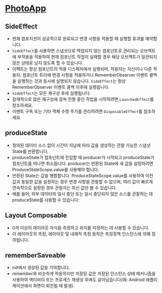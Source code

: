 # [PhotoApp](https://github.com/andkulikov/compose-photoapp/tree/master)

## SideEffect
- 현재 컴포지션이 성공적으로 완료되고 변경 사항을 적용할 때 실행할 효과를 예약합니다.
- `SideEffect`를 사용하면 스냅샷으로 백업되지 않는 컴포넌트로 관리되는 오브젝트에 부작용을 적용하여 현재 컴포넌트 작업이 실패할 경우 해당 오브젝트가 일관되지 않은 상태로 남지 않도록 할 수 있습니다. 
- 이펙트는 항상 컴포넌트의 적용 디스패처에서 실행되며, 적용자는 자신이나 다른 적용자, 컴포넌트 트리에 변경 사항을 적용하거나 RememberObserver 이벤트 콜백을 실행하는 것과 동시에 실행되지 않습니다. `SideEffect`는 항상 RememberObserver 이벤트 콜백 이후에 실행됩니다.
- `SideEffect`는 모든 재구성 후에 실행됩니다. 
- 잠재적으로 많은 재구성에 걸쳐 진행 중인 작업을 시작하려면 `LaunchedEffect`를 참조하세요. 
- 이벤트 구독 또는 기타 객체 수명 주기를 관리하려면 `DisposableEffect`를 참조하세요.

## produceState
- 정의된 데이터 소스 없이 시간이 지남에 따라 값을 생성하는 관찰 가능한 스냅샷 State를 반환합니다. 
- produceState가 컴포넌트에 진입할 때 producer가 시작되고 produceState가 컴포넌트를 떠나면 취소됩니다. producer는 반환된 State에 새 값을 설정하려면 ProduceStateScope.value를 사용해야 합니다. 
- 반환된 State는 값을 병합합니다. ProduceStateScope.value를 사용하여 이전 값과 동일한 값을 설정하는 경우 변경 사항을 관찰할 수 없으며, 여러 값이 빠르게 연속적으로 설정된 경우 관찰자는 최신 값만 볼 수 있습니다. 
- 예를 들어, 외부 데이터의 일시 중단 또는 일시 중단되지 않은 소스를 관찰하는 데 produceState를 사용할 수 있습니다:

## Layout Composable  
- 0개 이상의 레이아웃 자식을 측정하고 위치를 지정하는 데 사용할 수 있습니다.
- 이 레이아웃의 측정, 레이아웃 및 내재적 측정 동작은 측정정책 인스턴스에 의해 정의됩니다.

## rememberSaveable
- init에서 생성된 값을 기억합니다.
- remember와 비슷하게 작동하지만 저장된 값은 저장된 인스턴스 상태 메커니즘을 사용하여 액티비티 또는 프로세스 재생성 후에도 살아남습니다(예: Android 애플리케이션에서 화면이 회전될 때 발생).
